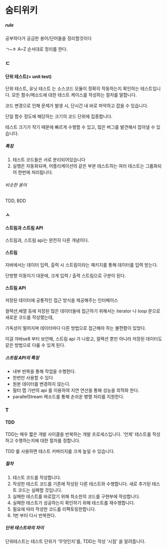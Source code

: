 # 숨티위키

##### rule

공부하다가 궁금한 용어/단어들을 정리할것이다

ㄱ~ㅎ A~Z 순서대로 정리를 한다.

### ㄷ

#### 단위 테스트(= unit test)  

단위 테스트, 유닛 테스트 는 소스코드 모듈이 정확히 작동하는지 확인하는 테스트입니다. 모든 함수/메소드에 대한 테스트 케이스를 작성하는 절차를 말합니다. 

코드 변경으로 인해 문제가 발생 시, 단시간 내 바로 파악하고 잡을 수 있습니다.

단일 함수 정도에 해당하는 크기의 코드 단위에 집중합니다.

테스트 크기가 작기 때문에 빠르게 수행할 수 있고, 많은 버그를 발견해서 잡아낼 수 있습니다.

##### 특징

1. 테스트 코드들은 서로 분리되어있습니다
2. 실행은 자동화되며, 어플리케이션의 같은 부분 테스트하는 여러 테스트는 그룹화되어 한번에 처리됩니다.



###### 비슷한 용어

TDD, BDD



### ㅅ

#### 스트림과 스트림 API

스트림과, 스트림 api는 완전히 다른 개념이다.



#### 스트림

자바에서는 데이터 입력, 출력 시 스트림이라는 패키지를 통해 데이터를 입력 받는다. 

단방향 이동이기 대문에, 크게 입력 / 출력 스트림으로 구분이 된다.

#### 스트림 API

저장된 데이터에 공통적인 접근 방식을 제공해주는 인터페이스

컬렉션,배열 등에 저장된 많은 데이터들에 접근하기 위해서는 iterator 나 loop 문으로 새로운 코드를 작성했는데,

가독성이 떨어지며 데이터마다 다른 방법으로 접근해야 하는 불편함이 있었다.

이걸 자바se8 부터 보안해, 스트림 api 가 나왔고, 컬렉션 뿐만 아니라 저장된 데이터도 같은 방법으로 다룰 수 있게 된다.

##### 스트림 API의 특징

- 내부 반복을 통해 작업을 수행한다.
- 한번만 사용할 수 있다
- 원본 데이터를 변경하지 않는다.
- 필터 맵 기반의 api 를 이용하여 지연 연산을 통해 성능을 최적화 한다.
- parallelStream 메소드를 통해 손쉬운 병렬 처리를 지원한다.

#####  





### T

#### TDD

TDD는 매우 짧은 개발 사이클을 반복하는 개발 프로세스입니다.  '언제' 테스트를 작성하고 수행하는지에 대한 절차를 정합니다. 

TDD 를 사용하면 테스트 커버리지를 크게 높일 수 있습니다. 

##### 절차

1. 테스트 코드를 작성합니다.
2. 작성한 테스트 코드를 기존에 작성된 다른 테스트와 수행합니다. 새로 추가된 테스트 코드는 실패할 것입니다.
3. 실패한 테스트를 바로잡기 위해 최소한의 코드를 구현부에 작성합니다.
4. 실패한 테스트가 성공하는지 확인하기 위해 테스트를 재수행합니다.
5. 필요에 따라 작성한 코드를 리펙토링한합니다.
6. 1번 부터 다시 반복한다.

##### 단위 테스트와의 차이

단위테스트는 테스트 단위가 '무엇인지'를, TDD는 작성 '시점' 을 알려줍니다.